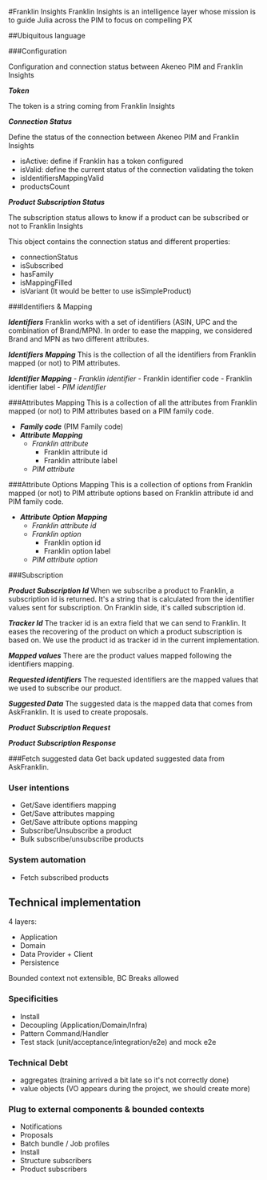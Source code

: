#Franklin Insights
Franklin Insights is an intelligence layer whose mission is to guide Julia across the PIM to focus on compelling PX

##Ubiquitous language

###Configuration

Configuration and connection status between Akeneo PIM and Franklin Insights

***Token***

The token is a string coming from Franklin Insights

***Connection Status***

Define the status of the connection between Akeneo PIM and Franklin Insights
    
- isActive: define if Franklin has a token configured 
- isValid: define the current status of the connection validating the token
- isIdentifiersMappingValid
- productsCount

***Product Subscription Status***

The subscription status allows to know if a product can be subscribed or not to Franklin Insights

This object contains the connection status and different properties:
- connectionStatus
- isSubscribed
- hasFamily
- isMappingFilled
- isVariant (It would be better to use isSimpleProduct)

###Identifiers & Mapping

***Identifiers*** Franklin works with a set of identifiers (ASIN, UPC and the combination of Brand/MPN).
In order to ease the mapping, we considered Brand and MPN as two different attributes.

***Identifiers Mapping***
This is the collection of all the identifiers from Franklin mapped (or not) to PIM attributes.

***Identifier Mapping*** 
    - *Franklin identifier*
        - Franklin identifier code
        - Franklin identifier label
    - *PIM identifier*

###Attributes Mapping 
This is a collection of all the attributes from Franklin mapped (or not) to PIM attributes based on a PIM family code.

- ***Family code*** (PIM Family code)
- ***Attribute Mapping***
    - *Franklin attribute*
        - Franklin attribute id
        - Franklin attribute label
    - *PIM attribute*

###Attribute Options Mapping
This is a collection of options from Franklin mapped (or not) to PIM attribute options based on Franklin attribute id and PIM family code.

- ***Attribute Option Mapping***
    - *Franklin attribute id*
    - *Franklin option*
        - Franklin option id
        - Franklin option label
    - *PIM attribute option*

###Subscription

***Product Subscription Id***
When we subscribe a product to Franklin, a subscription id is returned.
It's a string that is calculated from the identifier values sent for subscription.
On Franklin side, it's called subscription id. 

***Tracker Id***
The tracker id is an extra field that we can send to Franklin.
It eases the recovering of the product on which a product subscription is based on.
We use the product id as tracker id in the current implementation.

***Mapped values***
There are the product values mapped following the identifiers mapping.

***Requested identifiers***
The requested identifiers are the mapped values that we used to subscribe our product.

***Suggested Data***
The suggested data is the mapped data that comes from AskFranklin. It is used to create proposals.

***Product Subscription Request***

***Product Subscription Response***

###Fetch suggested data
Get back updated suggested data from AskFranklin.

### User intentions

- Get/Save identifiers mapping
- Get/Save attributes mapping
- Get/Save attribute options mapping
- Subscribe/Unsubscribe a product
- Bulk subscribe/unsubscribe products

### System automation

- Fetch subscribed products

## Technical implementation

4 layers:
- Application
- Domain
- Data Provider + Client
- Persistence 

Bounded context not extensible, BC Breaks allowed

### Specificities
- Install
- Decoupling (Application/Domain/Infra)
- Pattern Command/Handler
- Test stack (unit/acceptance/integration/e2e) and mock e2e

### Technical Debt
- aggregates (training arrived a bit late so it's not correctly done)
- value objects (VO appears during the project, we should create more)

### Plug to external components & bounded contexts

- Notifications
- Proposals
- Batch bundle / Job profiles
- Install
- Structure subscribers
- Product subscribers
